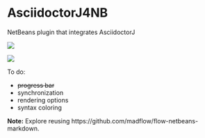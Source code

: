 AsciidoctorJ4NB
===============

NetBeans plugin that integrates AsciidoctorJ

<p><img src="https://blogs.oracle.com/geertjan/resource/asciidoctor-j-1.png" /> </p> 
<p></p>
<p><img src="https://blogs.oracle.com/geertjan/resource/asciidoctor-j-3.png" /> </p> 
<p>To do:</p>
<ul>
<li><del>progress bar</del></li>
<li>synchronization</li>
<li>rendering options</li>
<li>syntax coloring</li>
</ul>
<p><b>Note:</b> Explore reusing https://github.com/madflow/flow-netbeans-markdown.
